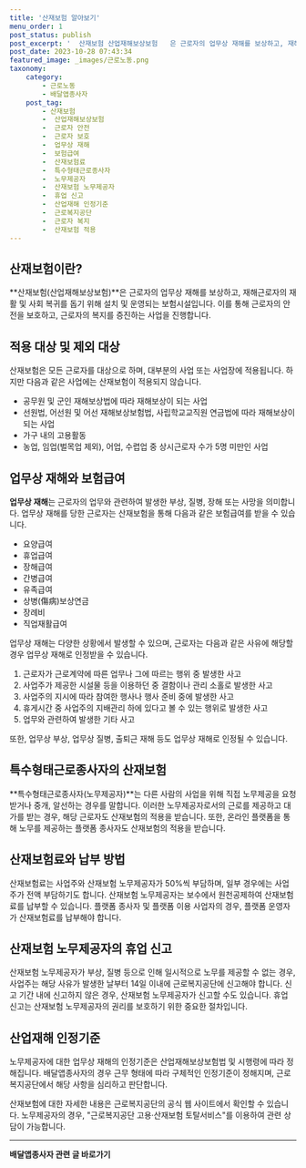 ```yaml
---
title: '산재보험 알아보기'
menu_order: 1
post_status: publish
post_excerpt: '  산재보험 산업재해보상보험   은 근로자의 업무상 재해를 보상하고, 재해근로자의 재활 및 사회 복귀를 돕기 위해 설치 및 운영되는 보험시설입니다. 이를 통해 근로자의 안전을 보호하고, 근로자의 복지를 증진하는 사업을 진행합니다.'
post_date: 2023-10-28 07:43:34
featured_image: _images/근로노동.png
taxonomy:
    category:
        - 근로노동
        - 배달앱종사자
    post_tag:
        - 산재보험
        -  산업재해보상보험
        -  근로자 안전
        -  근로자 보호
        -  업무상 재해
        -  보험급여
        -  산재보험료
        -  특수형태근로종사자
        -  노무제공자
        -  산재보험 노무제공자
        -  휴업 신고
        -  산업재해 인정기준
        -  근로복지공단
        -  근로자 복지
        -  산재보험 적용
---
```



## 산재보험이란?

**산재보험(산업재해보상보험)**은 근로자의 업무상 재해를 보상하고, 재해근로자의 재활 및 사회 복귀를 돕기 위해 설치 및 운영되는 보험시설입니다. 이를 통해 근로자의 안전을 보호하고, 근로자의 복지를 증진하는 사업을 진행합니다.

## 적용 대상 및 제외 대상

산재보험은 모든 근로자를 대상으로 하며, 대부분의 사업 또는 사업장에 적용됩니다. 하지만 다음과 같은 사업에는 산재보험이 적용되지 않습니다.

- 공무원 및 군인 재해보상법에 따라 재해보상이 되는 사업
- 선원법, 어선원 및 어선 재해보상보험법, 사립학교교직원 연금법에 따라 재해보상이 되는 사업
- 가구 내의 고용활동
- 농업, 임업(벌목업 제외), 어업, 수렵업 중 상시근로자 수가 5명 미만인 사업

## 업무상 재해와 보험급여

**업무상 재해**는 근로자의 업무와 관련하여 발생한 부상, 질병, 장해 또는 사망을 의미합니다. 업무상 재해를 당한 근로자는 산재보험을 통해 다음과 같은 보험급여를 받을 수 있습니다.

- 요양급여
- 휴업급여
- 장해급여
- 간병급여
- 유족급여
- 상병(傷病)보상연금
- 장례비
- 직업재활급여

업무상 재해는 다양한 상황에서 발생할 수 있으며, 근로자는 다음과 같은 사유에 해당할 경우 업무상 재해로 인정받을 수 있습니다.

1. 근로자가 근로계약에 따른 업무나 그에 따르는 행위 중 발생한 사고
2. 사업주가 제공한 시설물 등을 이용하던 중 결함이나 관리 소홀로 발생한 사고
3. 사업주의 지시에 따라 참여한 행사나 행사 준비 중에 발생한 사고
4. 휴게시간 중 사업주의 지배관리 하에 있다고 볼 수 있는 행위로 발생한 사고
5. 업무와 관련하여 발생한 기타 사고

또한, 업무상 부상, 업무상 질병, 출퇴근 재해 등도 업무상 재해로 인정될 수 있습니다.

## 특수형태근로종사자의 산재보험

**특수형태근로종사자(노무제공자)**는 다른 사람의 사업을 위해 직접 노무제공을 요청받거나 중개, 알선하는 경우를 말합니다. 이러한 노무제공자로서의 근로를 제공하고 대가를 받는 경우, 해당 근로자도 산재보험의 적용을 받습니다. 또한, 온라인 플랫폼을 통해 노무를 제공하는 플랫폼 종사자도 산재보험의 적용을 받습니다.

## 산재보험료와 납부 방법

산재보험료는 사업주와 산재보험 노무제공자가 50%씩 부담하며, 일부 경우에는 사업주가 전액 부담하기도 합니다. 산재보험 노무제공자는 보수에서 원천공제하여 산재보험료를 납부할 수 있습니다. 플랫폼 종사자 및 플랫폼 이용 사업자의 경우, 플랫폼 운영자가 산재보험료를 납부해야 합니다.

## 산재보험 노무제공자의 휴업 신고

산재보험 노무제공자가 부상, 질병 등으로 인해 일시적으로 노무를 제공할 수 없는 경우, 사업주는 해당 사유가 발생한 날부터 14일 이내에 근로복지공단에 신고해야 합니다. 신고 기간 내에 신고하지 않은 경우, 산재보험 노무제공자가 신고할 수도 있습니다. 휴업 신고는 산재보험 노무제공자의 권리를 보호하기 위한 중요한 절차입니다.

## 산업재해 인정기준

노무제공자에 대한 업무상 재해의 인정기준은 산업재해보상보험법 및 시행령에 따라 정해집니다. 배달앱종사자의 경우 근무 형태에 따라 구체적인 인정기준이 정해지며, 근로복지공단에서 해당 사항을 심리하고 판단합니다.

산재보험에 대한 자세한 내용은 근로복지공단의 공식 웹 사이트에서 확인할 수 있습니다. 노무제공자의 경우, "근로복지공단 고용·산재보험 토탈서비스"를 이용하여 관련 상담이 가능합니다.
<!-- wp:separator -->
<hr class="wp-block-separator has-alpha-channel-opacity"/>
<!-- /wp:separator -->

<!-- wp:group {"backgroundColor":"base","layout":{"type":"constrained"}} -->
<div class="wp-block-group has-base-background-color has-background"><!-- wp:paragraph {"align":"center","fontSize":"medium"} -->
<p class="has-text-align-center has-large-font-size"><strong>배달앱종사자 관련 글 바로가기</strong></p>
<!-- /wp:paragraph -->


<!-- wp:latest-posts
{"categories":[{"id":11057,"count":19,"description":"","link":"https://uknowlaw.com/category/%eb%b0%b0%eb%8b%ac%ec%95%b1%ec%a2%85%ec%82%ac%ec%9e%90/","name":"배달앱종사자","slug":"배달앱종사자","taxonomy":"category","parent":0,"meta":[],"_links":{"self":[{"href":"https://uknowlaw.com/wp-json/wp/v2/categories/11057"}],"collection":[{"href":"https://uknowlaw.com/wp-json/wp/v2/categories"}],"about":[{"href":"https://uknowlaw.com/wp-json/wp/v2/taxonomies/category"}],"wp:post_type":[{"href":"https://uknowlaw.com/wp-json/wp/v2/posts?categories=11057"}],"curies":[{"name":"wp","href":"https://api.w.org/{rel}","templated":true}]}}],"postsToShow":100,"excerptLength":28,"postLayout":"grid","columns":2,"featuredImageAlign":"left","featuredImageSizeSlug":"large","fontSize":"medium"} /--></div>
<!-- /wp:group -->